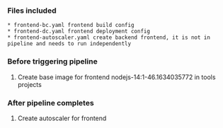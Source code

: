 ### Files included

    * frontend-bc.yaml frontend build config
    * frontend-dc.yaml frontend deployment config
    * frontend-autoscaler.yaml create backend frontend, it is not in pipeline and needs to run independently

### Before triggering pipeline

1. Create base image for frontend nodejs-14:1-46.1634035772 in tools projects

### After pipeline completes

1. Create autoscaler for frontend
